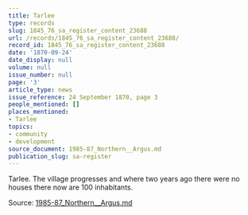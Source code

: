 ```yaml
---
title: Tarlee
type: records
slug: 1845_76_sa_register_content_23688
url: /records/1845_76_sa_register_content_23688/
record_id: 1845_76_sa_register_content_23688
date: '1870-09-24'
date_display: null
volume: null
issue_number: null
page: '3'
article_type: news
issue_reference: 24 September 1870, page 3
people_mentioned: []
places_mentioned:
- Tarlee
topics:
- community
- development
source_document: 1985-87_Northern__Argus.md
publication_slug: sa-register
---
```


Tarlee.  The village progresses and where two years ago there were no houses there now are 100 inhabitants.

Source: [1985-87_Northern__Argus.md](/downloads/markdown/1985-87_Northern__Argus.md)
